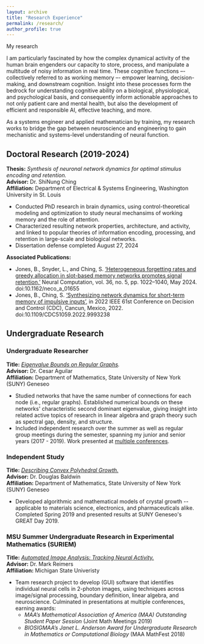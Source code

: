 ```yaml
---
layout: archive
title: "Research Experience"
permalink: /research/
author_profile: true
---
```


My research 

I am particularly fascinated by how the complex dynamical activity of the human brain engenders our capacity to store, process, and manipulate a multitude of noisy information in real time. These cognitive functions –- collectively referred to as working memory –- empower learning, decision-making, and downstream cognition. Insight into these processes form the bedrock for understanding cognitive ability on a biological, physiological, and psychological basis, and consequently inform actionable approaches to not only patient care and mental health, but also the development of efficient and responsible AI, effective teaching, and more. 

As a systems engineer and applied mathematician by training, my research works to bridge the gap between neuroscience and engineering to gain mechanistic and systems-level understanding of neural function.


## Doctoral Research **(2019-2024)**
**Thesis:** <em>Synthesis of neuronal network dynamics for optimal stimulus encoding and retention.</em> <br>
**Advisor:** Dr. ShiNung Ching <br>
**Affiliation:** Department of Electrical & Systems Engineering, Washington University in St. Louis <br>

  * Conducted PhD research in brain dynamics, using control-theoretical modeling and optimization to study neural mechansims of working memory and the role of attention. 
  * Characterized resulting network properties, architecture, and activity, and linked to popular theories of information encoding, processing, and retention in large-scale and biological networks. 
  * Dissertation defense completed August 27, 2024


**Associated Publications:** <br>
* Jones, B., Snyder, L., and Ching, S. [‘Heterogeneous forgetting rates and greedy allocation in slot-based memory networks promotes signal retention,’](https://doi.org/10.1162/neco_a_01655) Neural Computation, vol. 36, no. 5, pp. 1022–1040, May 2024. doi:10.1162/neco_a_01655
* Jones, B., Ching, S. [‘Synthesizing network dynamics for short-term memory of impulsive inputs’](https://doi.org/10.1109/CDC51059.2022.9993238), in 2022 IEEE 61st Conference on Decision and Control (CDC), Cancun, Mexico, 2022. doi:10.1109/CDC51059.2022.9993238



## Undergraduate Research
### Undergraduate Researcher
**Title:** <em>[Eigenvalue Bounds on Regular Graphs](http://bethanna.github.io/2018-EigBounds-talk).</em> <br> 
**Advisor:** Dr. Cesar Aguilar <br> 
**Affiliation:** Department of Mathematics, State University of New York (SUNY) Geneseo <br>

  * Studied networks that have the same number of connections for each node (i.e., regular graphs). Established numerical bounds on these networks' characteristic second dominant eigenvalue, giving insight into related active topics of research in linear algebra and graph theory such as spectral gap, density, and structure.
  * Included independent research over the summer as well as regular group meetings during the semester, spanning my junior and senior years (2017 - 2019). Work presented at [multiple conferences](https://bethanna.github.io/cv/#talks). 
  

   
### Independent Study
**Title:** <em>[Describing Convex Polyhedral Growth.](http://bethanna.github.io/files/DescribingConvexPolyhedralGrowth.pdf)</em> <br> 
**Advisor:** Dr. Douglas Baldwin <br> 
**Affiliation:** Department of Mathematics, State University of New York (SUNY) Geneseo <br>

  * Developed algorithmic and mathematical models of crystal growth -- applicable to materials science, electronics, and pharmaceuticals alike. Completed Spring 2019 and presented results at SUNY Geneseo's GREAT Day 2019. 



### MSU Summer Undergraduate Research in Experimental Mathematics (SURIEM)
**Title:** <em>[Automated Image Analysis: Tracking Neural Activity.](http://bethanna.github.io/files/Tracking_Neural_Activity__Automated_Image_Analysis.pdf)</em> <br> 
**Advisor:** Dr. Mark Reimers <br> 
**Affiliation:** Michigan State Univeristy <br>

  * Team research project to develop (GUI) software that identifies individual neural cells in 2-photon images, using techniques across image/signal processing, boundary definition, linear algebra, and neuroscience. Culminated in presentations at multiple conferences, earning awards:
    *   _MAA’s Mathematical Association of America (MAA) Outstanding Student Paper Session_ (Joint Math Meetings 2019)
    *   _BIOSIGMAA’s Janet L. Anderson Award for Undergraduate Research in Mathematics or Computational Biology_ (MAA MathFest 2018)
   


